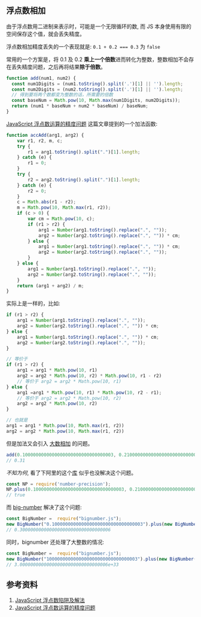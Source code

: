 ## 浮点数相加

由于浮点数用二进制来表示时，可能是一个无限循环的数, 而 JS 本身使用有限的空间保存这个值，就会丢失精度。

浮点数相加精度丢失的一个表现就是: `0.1 + 0.2 === 0.3` 为 `false`

常用的一个方案是，将 0.1 及 0.2 **乘上一个倍数**进而转化为整数，整数相加不会存在丢失精度问题，之后再将结果**除于倍数**。

```js
function add(num1, num2) {
  const num1Digits = (num1.toString().split('.')[1] || '').length;
  const num2Digits = (num2.toString().split('.')[1] || '').length;
  // 得到要将两个数都变为整数的话，所需要的倍数
  const baseNum = Math.pow(10, Math.max(num1Digits, num2Digits));
  return (num1 * baseNum + num2 * baseNum) / baseNum;
}
```

[JavaScript 浮点数运算的精度问题](https://www.html.cn/archives/7340) 这篇文章提到的一个加法函数:  

```js
function accAdd(arg1, arg2) {
    var r1, r2, m, c;
    try {
        r1 = arg1.toString().split(".")[1].length;
    } catch (e) {
        r1 = 0;
    }
    try {
        r2 = arg2.toString().split(".")[1].length;
    } catch (e) {
        r2 = 0;
    }
    c = Math.abs(r1 - r2);
    m = Math.pow(10, Math.max(r1, r2));
    if (c > 0) {
        var cm = Math.pow(10, c);
        if (r1 > r2) {
            arg1 = Number(arg1.toString().replace(".", ""));
            arg2 = Number(arg2.toString().replace(".", "")) * cm;
        } else {
            arg1 = Number(arg1.toString().replace(".", "")) * cm;
            arg2 = Number(arg2.toString().replace(".", ""));
        }
    } else {
        arg1 = Number(arg1.toString().replace(".", ""));
        arg2 = Number(arg2.toString().replace(".", ""));
    }
    return (arg1 + arg2) / m;
}
```

实际上是一样的，比如:
```js
if (r1 > r2) {
    arg1 = Number(arg1.toString().replace(".", ""));
    arg2 = Number(arg2.toString().replace(".", "")) * cm;
} else {
    arg1 = Number(arg1.toString().replace(".", "")) * cm;
    arg2 = Number(arg2.toString().replace(".", ""));
}

// 等价于
if (r1 > r2) {
    arg1 = arg1 * Math.pow(10, r1)
    arg2 = arg2 * Math.pow(10, r2) * Math.pow(10, r1 - r2) 
    // 等价于 arg2 = arg2 * Math.pow(10, r1)
} else {
    arg1 =arg1 * Math.pow(10, r1) * Math.pow(10, r2 - r1);
    // 等价于 arg2 = arg2 * Math.pow(10, r2)
    arg2 = arg2 * Math.pow(10, r2)
}

// 也就是
arg1 = arg1 * Math.pow(10, Math.max(r1, r2))
arg2 = arg2 * Math.pow(10, Math.max(r1, r2))
```

但是加法又会引入 [大数相加](https://github.com/yes1am/fe-knowledge/tree/master/src/plus-big-number) 的问题。

```js
add(0.1000000000000000000000000000000003, 0.21000000000000000000000000000000002)
// 0.31
```

*不知为何*, 看了下阿里的这个[库](https://github.com/nefe/number-precision) 似乎也没解决这个问题。

```js
const NP = require('number-precision');
NP.plus(0.1000000000000000000000000000000003, 0.21000000000000000000000000000000002) === 0.31
// true
```

而 [big-number](https://github.com/MikeMcl/bignumber.js) 解决了这个问题:

```js
const BigNumber =  require("bignumber.js");
new BigNumber("0.1000000000000000000000000000000003").plus(new BigNumber("0.2000000000000000000000000000000003")).toString()
// 0.3000000000000000000000000000000006
```

同时，bignumber 还处理了大整数的情况:

```js
const BigNumber =  require("bignumber.js");
new BigNumber("1000000000000000000000000000000003").plus(new BigNumber("2000000000000000000000000000000003")).toString()
// 3.000000000000000000000000000000006e+33
```


## 参考资料

1. [JavaScript 浮点数陷阱及解法](https://github.com/camsong/blog/issues/9)
2. [JavaScript 浮点数运算的精度问题](https://www.html.cn/archives/7340)

